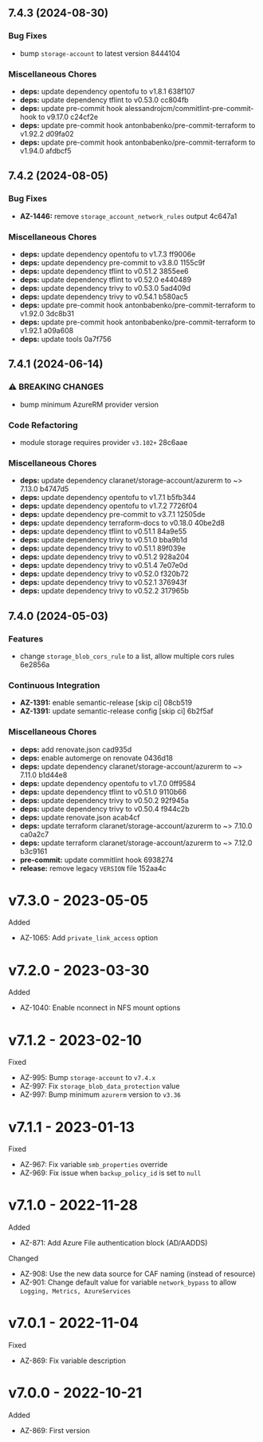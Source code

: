 ## 7.4.3 (2024-08-30)

### Bug Fixes

* bump `storage-account` to latest version 8444104

### Miscellaneous Chores

* **deps:** update dependency opentofu to v1.8.1 638f107
* **deps:** update dependency tflint to v0.53.0 cc804fb
* **deps:** update pre-commit hook alessandrojcm/commitlint-pre-commit-hook to v9.17.0 c24cf2e
* **deps:** update pre-commit hook antonbabenko/pre-commit-terraform to v1.92.2 d09fa02
* **deps:** update pre-commit hook antonbabenko/pre-commit-terraform to v1.94.0 afdbcf5

## 7.4.2 (2024-08-05)


### Bug Fixes

* **AZ-1446:** remove `storage_account_network_rules` output 4c647a1


### Miscellaneous Chores

* **deps:** update dependency opentofu to v1.7.3 ff9006e
* **deps:** update dependency pre-commit to v3.8.0 1155c9f
* **deps:** update dependency tflint to v0.51.2 3855ee6
* **deps:** update dependency tflint to v0.52.0 e440489
* **deps:** update dependency trivy to v0.53.0 5ad409d
* **deps:** update dependency trivy to v0.54.1 b580ac5
* **deps:** update pre-commit hook antonbabenko/pre-commit-terraform to v1.92.0 3dc8b31
* **deps:** update pre-commit hook antonbabenko/pre-commit-terraform to v1.92.1 a09a608
* **deps:** update tools 0a7f756

## 7.4.1 (2024-06-14)


### ⚠ BREAKING CHANGES

* bump minimum AzureRM provider version

### Code Refactoring

* module storage requires provider `v3.102+` 28c6aae


### Miscellaneous Chores

* **deps:** update dependency claranet/storage-account/azurerm to ~> 7.13.0 b4747d5
* **deps:** update dependency opentofu to v1.7.1 b5fb344
* **deps:** update dependency opentofu to v1.7.2 7726f04
* **deps:** update dependency pre-commit to v3.7.1 12505de
* **deps:** update dependency terraform-docs to v0.18.0 40be2d8
* **deps:** update dependency tflint to v0.51.1 84a9e55
* **deps:** update dependency trivy to v0.51.0 bba9b1d
* **deps:** update dependency trivy to v0.51.1 89f039e
* **deps:** update dependency trivy to v0.51.2 928a204
* **deps:** update dependency trivy to v0.51.4 7e07e0d
* **deps:** update dependency trivy to v0.52.0 f320b72
* **deps:** update dependency trivy to v0.52.1 376943f
* **deps:** update dependency trivy to v0.52.2 317965b

## 7.4.0 (2024-05-03)


### Features

* change `storage_blob_cors_rule` to a list, allow multiple cors rules 6e2856a


### Continuous Integration

* **AZ-1391:** enable semantic-release [skip ci] 08cb519
* **AZ-1391:** update semantic-release config [skip ci] 6b2f5af


### Miscellaneous Chores

* **deps:** add renovate.json cad935d
* **deps:** enable automerge on renovate 0436d18
* **deps:** update dependency claranet/storage-account/azurerm to ~> 7.11.0 b1d44e8
* **deps:** update dependency opentofu to v1.7.0 0ff9584
* **deps:** update dependency tflint to v0.51.0 9110b66
* **deps:** update dependency trivy to v0.50.2 92f945a
* **deps:** update dependency trivy to v0.50.4 f944c2b
* **deps:** update renovate.json acab4cf
* **deps:** update terraform claranet/storage-account/azurerm to ~> 7.10.0 ca0a2c7
* **deps:** update terraform claranet/storage-account/azurerm to ~> 7.12.0 b3c9161
* **pre-commit:** update commitlint hook 6938274
* **release:** remove legacy `VERSION` file 152aa4c

# v7.3.0 - 2023-05-05

Added
  * AZ-1065: Add `private_link_access` option

# v7.2.0 - 2023-03-30

Added
  * AZ-1040: Enable nconnect in NFS mount options

# v7.1.2 - 2023-02-10

Fixed
  * AZ-995: Bump `storage-account` to `v7.4.x`
  * AZ-997: Fix `storage_blob_data_protection` value
  * AZ-997: Bump minimum `azurerm` version to `v3.36`

# v7.1.1 - 2023-01-13

Fixed
  * AZ-967: Fix variable `smb_properties` override
  * AZ-969: Fix issue when `backup_policy_id` is set to `null`

# v7.1.0 - 2022-11-28

Added
  * AZ-871: Add Azure File authentication block (AD/AADDS)

Changed
  * AZ-908: Use the new data source for CAF naming (instead of resource)
  * AZ-901: Change default value for variable `network_bypass` to allow `Logging, Metrics, AzureServices`

# v7.0.1 - 2022-11-04

Fixed
  * AZ-869: Fix variable description

# v7.0.0 - 2022-10-21

Added
  * AZ-869: First version
